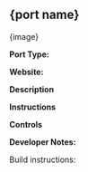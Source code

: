
## {port name}

{image}

**Port Type:**

**Website:** 

**Description**

**Instructions** 

**Controls**

**Developer Notes:**

Build instructions:

